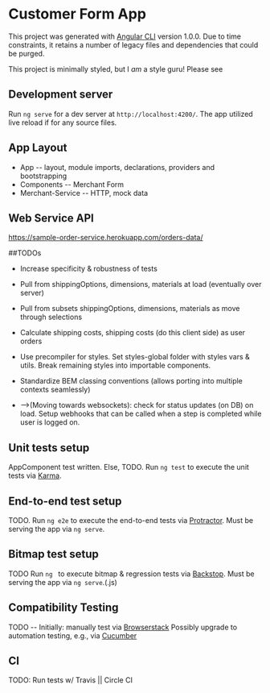 # Customer Form App

This project was generated with [Angular CLI](https://github.com/angular/angular-cli) version 1.0.0. Due to time constraints, it retains a number of legacy files and dependencies that could be purged.

This project is minimally styled, but I _am_ a style guru! Please see

## Development server

Run `ng serve` for a dev server at `http://localhost:4200/`. The app utilized live reload if for any source files.

## App Layout
- App -- layout, module imports, declarations, providers and bootstrapping
- Components -- Merchant Form
- Merchant-Service -- HTTP, mock data

## Web Service API
https://sample-order-service.herokuapp.com/orders-data/

##TODOs
- Increase specificity & robustness of tests
- Pull from shippingOptions, dimensions, materials at load (eventually over server)
- Pull from subsets shippingOptions, dimensions, materials as move through selections
- Calculate shipping costs, shipping costs (do this client side) as user orders
- Use precompiler for styles. Set styles-global folder with styles vars & utils. Break remaining styles into importable components.
- Standardize BEM classing conventions (allows porting into multiple contexts seamlessly)

- -->(Moving towards websockets): check for status updates (on DB) on load. Setup webhooks that can be called when a step is completed while user is logged on.


## Unit tests setup

AppComponent test written. Else, TODO. Run `ng test` to execute the unit tests via [Karma](https://karma-runner.github.io).

## End-to-end test setup

TODO. Run `ng e2e` to execute the end-to-end tests via [Protractor](http://www.protractortest.org/).
Must be serving the app via `ng serve`.

## Bitmap test setup

TODO Run `ng ` to execute bitmap & regression tests via [Backstop](https://github.com/garris/BackstopJS).
Must be serving the app via `ng serve`.(.js)

## Compatibility Testing

TODO -- Initially: manually test via [Browserstack](https://www.browserstack.com/)
Possibly upgrade to automation testing, e.g., via [Cucumber](https://github.com/cucumber/cucumber-js)

## CI

TODO: Run tests w/ Travis || Circle CI
